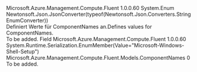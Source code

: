 <Type Name="ComponentNames" FullName="Microsoft.Azure.Management.Compute.Fluent.Models.ComponentNames">
  <TypeSignature Language="C#" Value="public enum ComponentNames" />
  <TypeSignature Language="ILAsm" Value=".class public auto ansi sealed ComponentNames extends System.Enum" />
  <TypeSignature Language="DocId" Value="T:Microsoft.Azure.Management.Compute.Fluent.Models.ComponentNames" />
  <TypeSignature Language="VB.NET" Value="Public Enum ComponentNames" />
  <TypeSignature Language="F#" Value="type ComponentNames = " />
  <AssemblyInfo>
    <AssemblyName>Microsoft.Azure.Management.Compute.Fluent</AssemblyName>
    <AssemblyVersion>1.0.0.60</AssemblyVersion>
  </AssemblyInfo>
  <Base>
    <BaseTypeName>System.Enum</BaseTypeName>
  </Base>
  <Attributes>
    <Attribute>
      <AttributeName>Newtonsoft.Json.JsonConverter(typeof(Newtonsoft.Json.Converters.StringEnumConverter))</AttributeName>
    </Attribute>
  </Attributes>
  <Docs>
    <summary>
            <span data-ttu-id="3cea6-101">Definiert Werte für ComponentNames an.</span><span class="sxs-lookup"><span data-stu-id="3cea6-101">Defines values for ComponentNames.</span></span>
            </summary>
    <remarks>To be added.</remarks>
  </Docs>
  <Members>
    <Member MemberName="MicrosoftWindowsShellSetup">
      <MemberSignature Language="C#" Value="MicrosoftWindowsShellSetup" />
      <MemberSignature Language="ILAsm" Value=".field public static literal valuetype Microsoft.Azure.Management.Compute.Fluent.Models.ComponentNames MicrosoftWindowsShellSetup = int32(0)" />
      <MemberSignature Language="DocId" Value="F:Microsoft.Azure.Management.Compute.Fluent.Models.ComponentNames.MicrosoftWindowsShellSetup" />
      <MemberSignature Language="VB.NET" Value="MicrosoftWindowsShellSetup" />
      <MemberSignature Language="F#" Value="MicrosoftWindowsShellSetup = 0" Usage="Microsoft.Azure.Management.Compute.Fluent.Models.ComponentNames.MicrosoftWindowsShellSetup" />
      <MemberType>Field</MemberType>
      <AssemblyInfo>
        <AssemblyName>Microsoft.Azure.Management.Compute.Fluent</AssemblyName>
        <AssemblyVersion>1.0.0.60</AssemblyVersion>
      </AssemblyInfo>
      <Attributes>
        <Attribute>
          <AttributeName>System.Runtime.Serialization.EnumMember(Value="Microsoft-Windows-Shell-Setup")</AttributeName>
        </Attribute>
      </Attributes>
      <ReturnValue>
        <ReturnType>Microsoft.Azure.Management.Compute.Fluent.Models.ComponentNames</ReturnType>
      </ReturnValue>
      <MemberValue>0</MemberValue>
      <Docs>
        <summary>To be added.</summary>
      </Docs>
    </Member>
  </Members>
</Type>